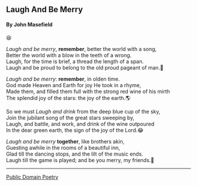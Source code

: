## Laugh And Be Merry
#### By John Masefield

:laughing:

*Laugh and be merry*, **remember**, better the world with a song,<br>
Better the world with a blow in the teeth of a wrong.<br>
Laugh, for the time is brief, a thread the length of a span.<br>
Laugh and be proud to belong to the old proud pageant of man.:man:<br>

*Laugh and be merry*: **remember**, in olden time.<br>
God made Heaven and Earth for joy He took in a rhyme,<br>
Made them, and filled them full with the strong red wine of his mirth<br>
The splendid joy of the stars: the joy of the earth.:earth_americas:<br>

So we must _Laugh and drink_ from the deep blue cup of the sky,<br>
Join the jubilant song of the great stars sweeping by,<br>
Laugh, and battle, and work, and drink of the wine outpoured<br>
In the dear green earth, the sign of the joy of the Lord.:joy:<br>

*Laugh and be merry* **together**, like brothers akin,<br>
Guesting awhile in the rooms of a beautiful inn,<br>
Glad till the dancing stops, and the lilt of the music ends.<br>
Laugh till the game is played; and be you merry, my friends.:two_men_holding_hands:<br>

---

[Public Domain Poetry](http://www.public-domain-poetry.com/john-masefield/laugh-and-be-merry-3073 "Laugh And Be Merry Source")
